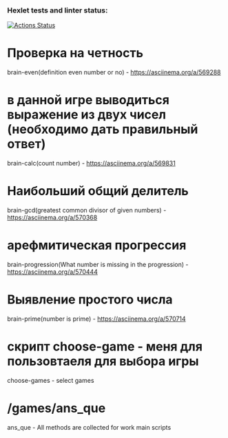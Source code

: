 ### Hexlet tests and linter status:
[![Actions Status](https://github.com/Kircha31/python-project-49/workflows/hexlet-check/badge.svg)](https://github.com/Kircha31/python-project-49/actions)
# Проверка на четность
brain-even(definition even number or no) - https://asciinema.org/a/569288
# в данной игре выводиться выражение из двух чисел (необходимо дать правильный ответ)
brain-calc(count number) - https://asciinema.org/a/569831
# Наибольший общий делитель 
brain-gcd(greatest common divisor of given numbers) - https://asciinema.org/a/570368
# арефмитическая прогрессия
brain-progression(What number is missing in the progression) - https://asciinema.org/a/570444
# Выявление простого числа 
brain-prime(number is prime) - https://asciinema.org/a/570714
# скрипт choose-game - меня для пользовтаеля для выбора игры 
choose-games - select games
# /games/ans_que
ans_que - All methods are collected for work main scripts